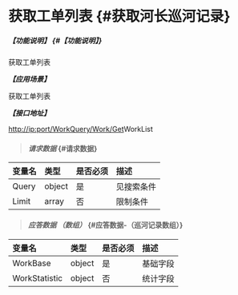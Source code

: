 # 获取工单列表 {#获取河长巡河记录}

##### _【功能说明】_ {#【功能说明】}

获取工单列表

_**【应用场景】**_

获取工单列表

_**【接口地址】**_

[http://ip:port/WorkQuery/Work/Get](http://ip:port/HMQuery/PatrolRiver/GetPatrolRivers)WorkList

> #### _请求数据_ {#请求数据}

| 变量名 | 类型 | 是否必须 | 描述 |
| :--- | :--- | :--- | :--- |
| Query | object | 是 | 见搜索条件 |
| Limit | array | 否 | 限制条件 |

> #### _应答数据 （数组）_ {#应答数据-（巡河记录数组）}

| 变量名 | 类型 | 是否必须 | 描述 |
| :--- | :--- | :--- | :--- |
| WorkBase | object | 是 | 基础字段 |
| WorkStatistic | object | 否 | 统计字段 |




